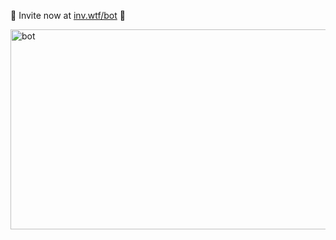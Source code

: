 :link: Invite now at [inv.wtf/bot](https://inv.wtf/bot) :robot:

[<img src="https://socialify.git.ci/FireDiscordBot/bot/image?description=1&font=Raleway&forks=1&issues=1&language=1&logo=https%3A%2F%2Favatars.githubusercontent.com%2Fu%2F63871638&owner=1&pattern=Circuit%20Board&pulls=1&stargazers=1&theme=Light" alt="bot" width="640" height="320" />](https://inv.wtf/bot)
